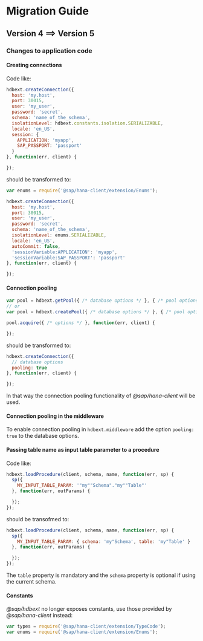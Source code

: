 # Migration Guide

## Version 4 ==> Version 5

### Changes to application code

#### Creating connections

Code like:

```js
hdbext.createConnection({
  host: 'my.host',
  port: 30015,
  user: 'my_user',
  password: 'secret',
  schema: 'name_of_the_schema',
  isolationLevel: hdbext.constants.isolation.SERIALIZABLE,
  locale: 'en_US',
  session: {
    APPLICATION: 'myapp',
    SAP_PASSPORT: 'passport'
  }
}, function(err, client) {

});
```

should be transformed to:

```js
var enums = require('@sap/hana-client/extension/Enums');

hdbext.createConnection({
  host: 'my.host',
  port: 30015,
  user: 'my_user',
  password: 'secret',
  schema: 'name_of_the_schema',
  isolationLevel: enums.SERIALIZABLE,
  locale: 'en_US',
  autoCommit: false,
  'sessionVariable:APPLICATION': 'myapp',
  'sessionVariable:SAP_PASSPORT': 'passport'
}, function(err, client) {

});
```

#### Connection pooling

```js
var pool = hdbext.getPool({ /* database options */ }, { /* pool options */ });
// or
var pool = hdbext.createPool({ /* database options */ }, { /* pool options */ });

pool.acquire({ /* options */ }, function(err, client) {

});
```

should be transformed to:

```js
hdbext.createConnection({
  // database options
  pooling: true
}, function(err, client) {

});
```

In that way the connection pooling functionality of *@sap/hana-client* will be used.

#### Connection pooling in the middleware

To enable connection pooling in `hdbext.middleware` add the option `pooling: true` to the database options.

#### Passing table name as input table parameter to a procedure

Code like:

```js
hdbext.loadProcedure(client, schema, name, function(err, sp) {
  sp({
    MY_INPUT_TABLE_PARAM: '"my""Schema"."my""Table"'
  }, function(err, outParams) {

  });
});
```

should be transofmed to:

```js
hdbext.loadProcedure(client, schema, name, function(err, sp) {
  sp({
    MY_INPUT_TABLE_PARAM: { schema: 'my"Schema', table: 'my"Table' }
  }, function(err, outParams) {

  });
});
```

The `table` property is mandatory and the `schema` property is optional if using the current schema.

#### Constants

*@sap/hdbext* no longer exposes constants, use those provided by *@sap/hana-client* instead:

```js
var types = require('@sap/hana-client/extension/TypeCode');
var enums = require('@sap/hana-client/extension/Enums');
```

